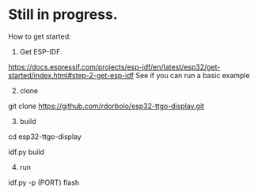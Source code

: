 # Still in progress. 


How to get started: 
1) Get ESP-IDF. 

https://docs.espressif.com/projects/esp-idf/en/latest/esp32/get-started/index.html#step-2-get-esp-idf 
See if you can run a basic example

2) clone

git clone https://github.com/rdorbolo/esp32-ttgo-display.git

3) build

cd esp32-ttgo-display

idf.py build

4) run

idf.py -p (PORT) flash



